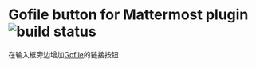 # Gofile button for Mattermost plugin ![build status](https://github.com/ecator/mm-plugin-gofile-btn/actions/workflows/build.yml/badge.svg)

 在输入框旁边增加[Gofile](https://github.com/ecator/gofile)的链接按钮 
